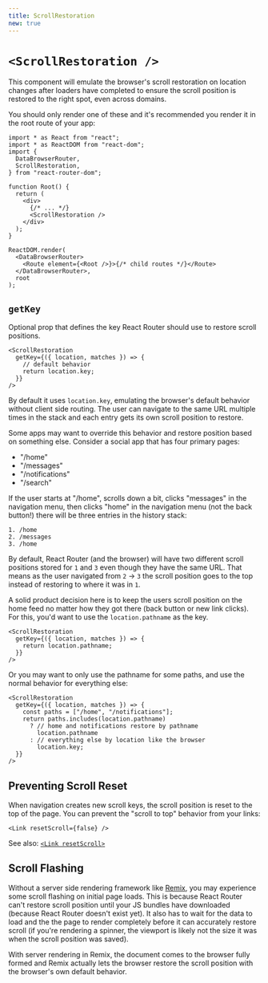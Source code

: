 ```yaml
---
title: ScrollRestoration
new: true
---
```


# `<ScrollRestoration />`

This component will emulate the browser's scroll restoration on location changes after loaders have completed to ensure the scroll position is restored to the right spot, even across domains.

You should only render one of these and it's recommended you render it in the root route of your app:

```tsx
import * as React from "react";
import * as ReactDOM from "react-dom";
import {
  DataBrowserRouter,
  ScrollRestoration,
} from "react-router-dom";

function Root() {
  return (
    <div>
      {/* ... */}
      <ScrollRestoration />
    </div>
  );
}

ReactDOM.render(
  <DataBrowserRouter>
    <Route element={<Root />}>{/* child routes */}</Route>
  </DataBrowserRouter>,
  root
);
```

## `getKey`

Optional prop that defines the key React Router should use to restore scroll positions.

```tsx
<ScrollRestoration
  getKey={({ location, matches }) => {
    // default behavior
    return location.key;
  }}
/>
```

By default it uses `location.key`, emulating the browser's default behavior without client side routing. The user can navigate to the same URL multiple times in the stack and each entry gets its own scroll position to restore.

Some apps may want to override this behavior and restore position based on something else. Consider a social app that has four primary pages:

- "/home"
- "/messages"
- "/notifications"
- "/search"

If the user starts at "/home", scrolls down a bit, clicks "messages" in the navigation menu, then clicks "home" in the navigation menu (not the back button!) there will be three entries in the history stack:

```
1. /home
2. /messages
3. /home
```

By default, React Router (and the browser) will have two different scroll positions stored for `1` and `3` even though they have the same URL. That means as the user navigated from `2` → `3` the scroll position goes to the top instead of restoring to where it was in `1`.

A solid product decision here is to keep the users scroll position on the home feed no matter how they got there (back button or new link clicks). For this, you'd want to use the `location.pathname` as the key.

```tsx
<ScrollRestoration
  getKey={({ location, matches }) => {
    return location.pathname;
  }}
/>
```

Or you may want to only use the pathname for some paths, and use the normal behavior for everything else:

```tsx
<ScrollRestoration
  getKey={({ location, matches }) => {
    const paths = ["/home", "/notifications"];
    return paths.includes(location.pathname)
      ? // home and notifications restore by pathname
        location.pathname
      : // everything else by location like the browser
        location.key;
  }}
/>
```

## Preventing Scroll Reset

When navigation creates new scroll keys, the scroll position is reset to the top of the page. You can prevent the "scroll to top" behavior from your links:

```tsx
<Link resetScroll={false} />
```

See also: [`<Link resetScroll>`][resetscroll]

## Scroll Flashing

Without a server side rendering framework like [Remix][remix], you may experience some scroll flashing on initial page loads. This is because React Router can't restore scroll position until your JS bundles have downloaded (because React Router doesn't exist yet). It also has to wait for the data to load and the the page to render completely before it can accurately restore scroll (if you're rendering a spinner, the viewport is likely not the size it was when the scroll position was saved).

With server rendering in Remix, the document comes to the browser fully formed and Remix actually lets the browser restore the scroll position with the browser's own default behavior.

[remix]: https://remix.run
[resetscroll]: ../components/link#resetscroll
